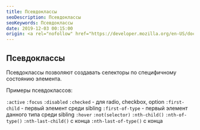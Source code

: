 ```yaml
---
title: Псевдоклассы
seoDescription: Псевдоклассы
seoKeywords: Псевдоклассы
date: 2019-12-03 00:15:00
origin: <a rel="nofollow" href="https://developer.mozilla.org/en-US/docs/Web/CSS/Pseudo-classes" target="_blank">MDN</a>
---
```

## Псевдоклассы

Псевдоклассы позволяют создавать селекторы по специфичному состоянию элемента.

Примеры псевдоклассов:

```:active```
```:focus```
```:disabled```
```:checked``` - для radio, checkbox, option
```:first-child``` - первый элемент среди sibling
```:first-of-type``` - первый элемент данного типа среди sibling
```:hover```
```:not(selector)```
```:nth-child()```
```:nth-of-type()```
```:nth-last-child()``` с конца
```:nth-last-of-type()``` с конца